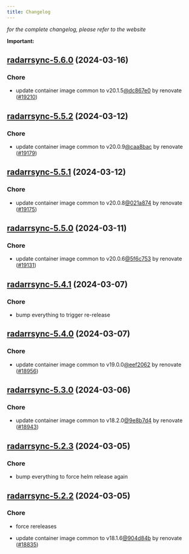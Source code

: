 ```yaml
---
title: Changelog
---
```



*for the complete changelog, please refer to the website*

**Important:**


## [radarrsync-5.6.0](https://github.com/truecharts/charts/compare/radarrsync-5.5.2...radarrsync-5.6.0) (2024-03-16)

### Chore



- update container image common to v20.1.5[@dc867e0](https://github.com/dc867e0) by renovate ([#19210](https://github.com/truecharts/charts/issues/19210))


## [radarrsync-5.5.2](https://github.com/truecharts/charts/compare/radarrsync-5.5.1...radarrsync-5.5.2) (2024-03-12)

### Chore



- update container image common to v20.0.9[@caa8bac](https://github.com/caa8bac) by renovate ([#19179](https://github.com/truecharts/charts/issues/19179))


## [radarrsync-5.5.1](https://github.com/truecharts/charts/compare/radarrsync-5.5.0...radarrsync-5.5.1) (2024-03-12)

### Chore



- update container image common to v20.0.8[@021a874](https://github.com/021a874) by renovate ([#19175](https://github.com/truecharts/charts/issues/19175))


## [radarrsync-5.5.0](https://github.com/truecharts/charts/compare/radarrsync-5.4.1...radarrsync-5.5.0) (2024-03-11)

### Chore



- update container image common to v20.0.6[@5f6c753](https://github.com/5f6c753) by renovate ([#19131](https://github.com/truecharts/charts/issues/19131))


## [radarrsync-5.4.1](https://github.com/truecharts/charts/compare/radarrsync-5.4.0...radarrsync-5.4.1) (2024-03-07)

### Chore



- bump everything to trigger re-release


## [radarrsync-5.4.0](https://github.com/truecharts/charts/compare/radarrsync-5.3.0...radarrsync-5.4.0) (2024-03-07)

### Chore



- update container image common to v19.0.0[@eef2062](https://github.com/eef2062) by renovate ([#18956](https://github.com/truecharts/charts/issues/18956))


## [radarrsync-5.3.0](https://github.com/truecharts/charts/compare/radarrsync-5.2.3...radarrsync-5.3.0) (2024-03-06)

### Chore



- update container image common to v18.2.0[@9e8b7d4](https://github.com/9e8b7d4) by renovate ([#18943](https://github.com/truecharts/charts/issues/18943))


## [radarrsync-5.2.3](https://github.com/truecharts/charts/compare/radarrsync-5.2.2...radarrsync-5.2.3) (2024-03-05)

### Chore



- bump everything to force helm release again


## [radarrsync-5.2.2](https://github.com/truecharts/charts/compare/radarrsync-5.2.0...radarrsync-5.2.2) (2024-03-05)

### Chore



- force rereleases

- update container image common to v18.1.6[@904d84b](https://github.com/904d84b) by renovate ([#18835](https://github.com/truecharts/charts/issues/18835))








